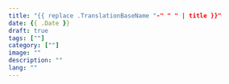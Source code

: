 ```yaml
---
title: "{{ replace .TranslationBaseName "-" " " | title }}"
date: {{ .Date }}
draft: true
tags: [""]
category: [""]
image: ""
description: ""
lang: ""
---
```


